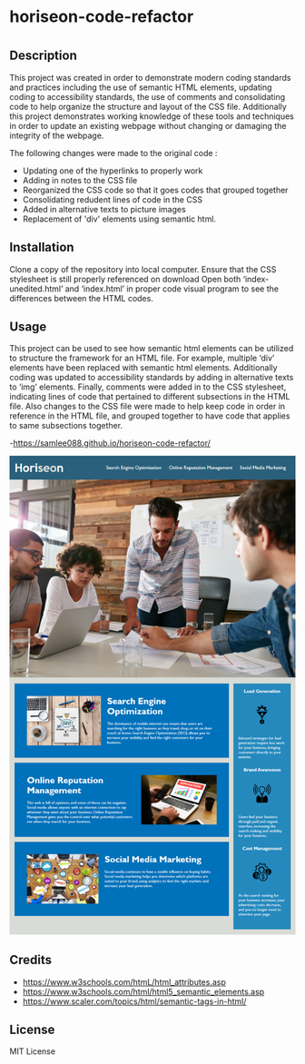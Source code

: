 # horiseon-code-refactor

# <Refactoring-Horiseon>

## Description

This project was created in order to demonstrate modern coding standards and practices including the use of semantic HTML elements, updating coding to accessibility standards, the use of comments and consolidating code to help organize the structure and layout of the CSS file. Additionally this project demonstrates working knowledge of these tools and techniques in order to update an existing webpage without changing or damaging the integrity of the webpage. 

The following changes were made to the original code :

- Updating one of the hyperlinks to properly work
- Adding in notes to the CSS file
- Reorganized the CSS code so that it goes codes that grouped together
- Consolidating redudent lines of code in the CSS
- Added in alternative texts to picture images
- Replacement of  'div' elements using semantic html.


## Installation

Clone a copy of the repository into local computer.
Ensure that the CSS stylesheet is still properly referenced on download
Open both ‘index-unedited.html’ and ‘index.html’ in proper code visual program to see the differences between the HTML codes. 

## Usage

This project can be used to see how semantic html elements can be utilized to structure the framework for an HTML file. For example, multiple ‘div’ elements have been replaced with semantic html elements. Additionally coding was updated to accessibility standards by adding in alternative texts to ‘img’ elements. Finally, comments were added in to the CSS stylesheet, indicating lines of code that pertained to different subsections in the HTML file. Also changes to the CSS file were made to help keep code in order in reference in the HTML file, and grouped together to have code that applies to same subsections together.

-https://samlee088.github.io/horiseon-code-refactor/

![screenshot of the live webpage](Assets//screenshot.png)



## Credits
* https://www.w3schools.com/htmL/html_attributes.asp
* https://www.w3schools.com/html/html5_semantic_elements.asp
* https://www.scaler.com/topics/html/semantic-tags-in-html/



## License

MIT License

